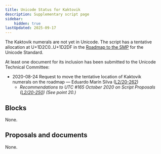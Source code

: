 ```yaml
---
title: Unicode Status for Kaktovik
description: Supplementary script page
sidebar:
    hidden: true
lastUpdated: 2025-09-17
---
```


The Kaktovik numerals are not yet in Unicode. The script has a tentative allocation at U+1D2C0..U+1D2DF in the [Roadmap to the SMP](http://www.unicode.org/roadmaps/smp/) for the Unicode Standard. 

At least one document for its inclusion has been submitted to the Unicode Technical Committee:
- 2020-08-24 Request to move the tentative location of Kaktovik numerals on the roadmap — Eduardo Marín Silva ([L2/20-262](http://www.unicode.org/cgi-bin/GetMatchingDocs.pl?L2/20-262))
  - _Recommendations to UTC #165 October 2020 on Script Proposals ([L2/20-250](http://www.unicode.org/L2/L2020/20250-script-adhoc-rept.pdf)) (See point 20.)_

## Blocks

None.

## Proposals and documents

None.
